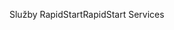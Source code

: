 <span data-ttu-id="34f06-101">Služby RapidStart</span><span class="sxs-lookup"><span data-stu-id="34f06-101">RapidStart Services</span></span>
